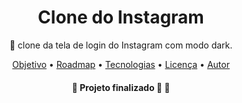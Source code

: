 <h1 align="center">Clone do Instagram</h1>
<p align="center">🚀 clone da tela de login do Instagram com modo dark.</p>

<p align="center">
 <a href="#objetivo">Objetivo</a> •
 <a href="#roadmap">Roadmap</a> • 
 <a href="#tecnologias">Tecnologias</a> • 
 <a href="#licenc-a">Licença</a> • 
 <a href="#autor">Autor</a>
</p>

<h4 align="center"> 
	🚧  Projeto finalizado 🚀 🚧
</h4>
